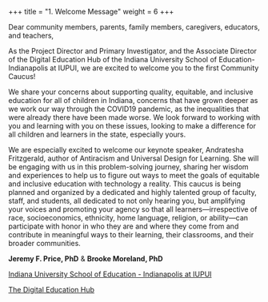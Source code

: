 +++
title = "1. Welcome Message"
weight = 6
+++

Dear community members, parents, family members, caregivers, educators, and teachers,

As the Project Director and Primary Investigator, and the Associate Director of the Digital Education Hub of the Indiana University School of Education-Indianapolis at IUPUI, we are excited to welcome you to the first Community Caucus!

We share your concerns about supporting quality, equitable, and inclusive education for all of children in Indiana, concerns that have grown deeper as we work our way through the COVID19 pandemic, as the inequalities that were already there have been made worse. We look forward to working with you and learning with you on these issues, looking to make a difference for all children and learners in the state, especially yours.

We are especially excited to welcome our keynote speaker, Andratesha Fritzgerald, author of Antiracism and Universal Design for Learning. She will be engaging with us in this problem-solving journey, sharing her wisdom and experiences to help us to figure out ways to meet the goals of equitable and inclusive education with technology a reality. This caucus is being planned and organized by a dedicated and highly talented group of faculty, staff, and students, all dedicated to not only hearing you, but amplifying your voices and promoting your agency so that all learners—irrespective of race, socioeconomics, ethnicity, home language, religion, or ability—can participate with honor in who they are and where they come from and contribute in meaningful ways to their learning, their classrooms, and their broader communities.

**Jeremy F. Price, PhD** & **Brooke Moreland, PhD**

[Indiana University School of Education - Indianapolis at IUPUI](https://education.iupui.edu/)

[The Digital Education Hub](https://www.digitaleducationhub.org/)
